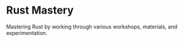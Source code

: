 # Rust Mastery

Mastering Rust by working through various workshops, materials, and experimentation.